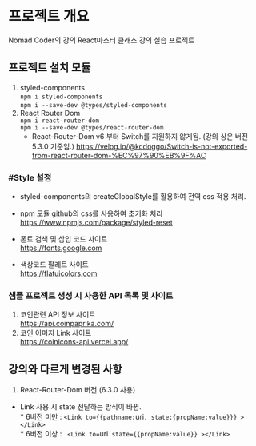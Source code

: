 # 프로젝트 개요

Nomad Coder의 강의 React마스터 클래스 강의 실습 프로젝트

## 프로젝트 설치 모듈

1. styled-components  
   `npm i styled-components`  
   `npm i --save-dev @types/styled-components`
2. React Router Dom  
   `npm i react-router-dom`  
   `npm i --save-dev @types/react-router-dom`
   - React-Router-Dom v6 부터 Switch를 지원하지 않게됨.
     (강의 상은 버전 5.3.0 기준임.)
     https://velog.io/@kcdoggo/Switch-is-not-exported-from-react-router-dom-%EC%97%90%EB%9F%AC

### #Style 설정

- styled-components의 createGlobalStyle를 활용하여 전역 css 적용 처리.
- npm 모듈 github의 css를 사용하여 초기화 처리  
  https://www.npmjs.com/package/styled-reset

- 폰트 검색 및 삽입 코드 사이트  
  https://fonts.google.com

- 색상코드 팔레트 사이트  
  https://flatuicolors.com

### 샘플 프로젝트 생성 시 사용한 API 목록 및 사이트

1. 코인관련 API 정보 사이트  
   https://api.coinpaprika.com/
2. 코인 이미지 Link 사이트  
   https://coinicons-api.vercel.app/

## 강의와 다르게 변경된 사항

1. React-Router-Dom 버전 (6.3.0 사용)

- Link 사용 시 state 전달하는 방식이 바뀜.  
  \* 6버전 미만 : `<Link to={{pathname:`uri`, state:{propName:value}}} ></Link>`  
  \* 6버전 이상 : ` <Link to=`uri` state={{propName:value}} ></Link>`

